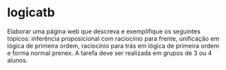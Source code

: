 # logicatb
Elaborar uma página web que descreva e exemplifique os seguintes tópicos: inferência proposicional com raciocínio para frente, unificação em lógica de primeira ordem, raciocínio para trás em lógica de primeira ordem e forma normal prenex. A tarefa deve ser realizada em grupos de 3 ou 4 alunos.
